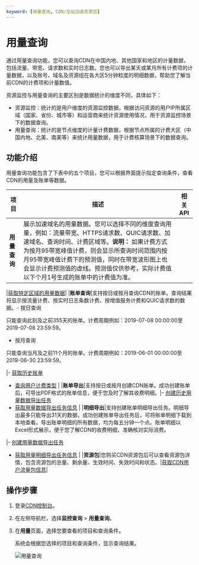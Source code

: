```yaml
---
keyword: [用量查询, CDN/全站加速资源包]
---
```


# 用量查询

通过用量查询功能，您可以查询CDN在中国内地、其他国家和地区的计量数据，包括流量、带宽、请求数和实时日志数。您也可以导出某天或某月所有计费项的计量数据，以及账号、域名及资源组在各大区5分钟粒度的明细数据，帮助您了解当前CDN的计费项和计量数值。

资源监控与用量查询的主要区别是数据统计的维度不同，具体如下：

-   资源监控：统计的是用户维度的资源监控数据，根据访问资源的用户IP所属区域（国家、省份、城市等）和运营商来统计资源使用情况，用于资源监控场景下的数据查询。
-   用量查询：统计的是节点维度的计量计费数据，根据节点所属的计费大区（中国内地、北美、南美等）来统计用量数据，用于计费核算场景下的数据查询。

## 功能介绍

用量查询功能包含了下表中的五个项目，您可以根据界面提示指定查询条件，查看CDN的用量及账单等数据。

|项目|描述|相关API|
|--|--|-----|
|**用量查询**|展示加速域名的用量数据。您可以选择不同的维度查询用量，例如：流量带宽、HTTPS请求数、QUIC请求数、加速域名、查询时间、计费区域等。**说明：** 如果计费方式为按月95带宽峰值计费，则会显示所查询时间范围内按月95带宽峰值计费下的预测值，同时在带宽波形图上也会显示计费预测值的虚线。预测值仅供参考，实际计费值以下个月1号生成的账单中的计费值为准。

|[获取特定区域的用量数据](/intl.zh-CN/新版API参考/用量查询类接口/获取特定区域的用量数据.md)|
|**账单查询**|支持按日或按月查询CDN的账单。查询结果将显示按流量计费、按实时日志条数计费、按增值服务计费和QUIC请求数的数据。-   按日查询

只能查询此刻及之前355天的账单。计费周期例如：2019-07-08 00:00:00至2019-07-08 23:59:59。

-   按月查询

只能查询当月及之前11个月的账单。计费周期例如：2019-06-01 00:00:00至2019-06-30 23:59:59。


|-   [获取历史账单](/intl.zh-CN/新版API参考/用量查询类接口/获取历史账单.md)
-   [查询用户计费类型]() |
|**账单导出**|支持按日或按月创建CDN账单。成功创建账单后，可导出PDF格式的账单信息，便于您及时了解其收费明细。|-   [创建历史用量数据导出任务](/intl.zh-CN/新版API参考/用量查询类接口/创建历史用量数据导出任务.md)
-   [获取用量数据导出任务信息](/intl.zh-CN/新版API参考/用量查询类接口/获取用量数据导出任务信息.md) |
|**明细导出**|支持创建账单明细导出任务。明细导出最多只能导出31天的数据，成功创建账单导出任务后，可将账单明细下载到本地查看。导出账单明细的所有数据，均为每五分钟一个点。账单明细以Excel形式展示，便于您了解CDN的收费明细，准确核对实际消费。

|-   [创建用量数据导出任务](/intl.zh-CN/新版API参考/用量查询类接口/创建用量数据导出任务.md)
-   [获取用量明细导出任务信息](/intl.zh-CN/新版API参考/用量查询类接口/获取用量明细导出任务信息.md) |
|**资源包**|您购买CDN资源包后可以查看资源包详情，包含资源包的总量、剩余量、生效时间、失效时间和状态。|[获取CDN用户流量包信息](/intl.zh-CN/新版API参考/服务类接口/获取CDN用户流量包信息.md)|

## 操作步骤

1.  登录[CDN控制台](https://cdn.console.aliyun.com)。

2.  在左侧导航栏，选择**监控查询** \> **用量查询**。

3.  在**用量**页面，选择您要查看的项目和查询条件。

    系统会根据您选择的项目和查询条件，显示查询结果。

    ![用量查询](https://static-aliyun-doc.oss-accelerate.aliyuncs.com/assets/img/zh-CN/4830081161/p8923.png)


